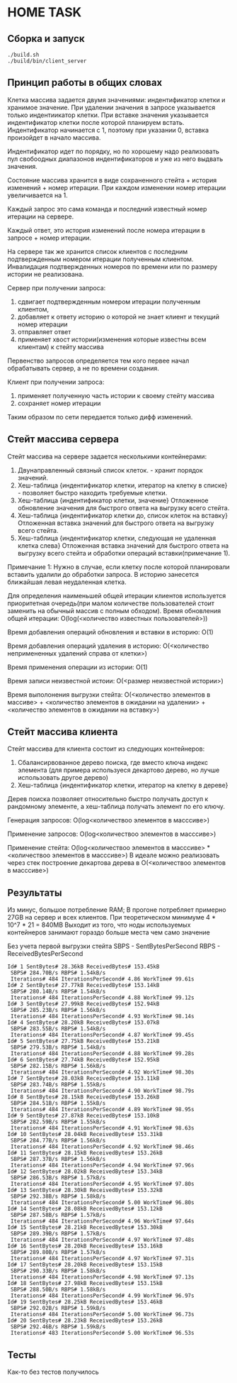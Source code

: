 # HOME TASK

## Сборка и запуск

```(bash)
./build.sh
./build/bin/client_server
```

## Принцип работы в общих словах

Клетка массива задается двумя значениями: индентификатор клетки и хранимое значение.
При удалении значения в запросе указывается только индентиикатор клетки.
При вставке значения указывается индентификатор клетки после которой планируем встать.
Индентификатор начинается с 1, поэтому при указании 0, вставка произойдет в начало массива.

Индентификатор идет по порядку, но по хорошему надо реализовать пул свобоодных диапазонов индентификаторов и уже из него выдвать значения.

Состояние массива хранится в виде сохраненного стейта + история изменений + номер итерации.
При каждом изменении номер итерации увеличивается на 1.

Каждый запрос это сама команда и последний известный номер итерации на сервере.

Каждый ответ, это история изменений после номера итерации в запросе + номер итерации.

На сервере так же хранится список клиентов с последним подтвержденным номером итерации полученным клиентом.
Инвалидация подтвержденных номеров по времени или по размеру истории не реализована.

Сервер при получении запроса:
1. сдвигает подтвержденным номером итерации полученным клиентом,
2. добавляет к ответу историю о которой не знает клиент и текущий номер итерации
3. отправляет ответ
4. применяет хвост истории(изменения которые известны всем клиентам) к стейту массива

Первенство запросов определяется тем кого первее начал обрабатывать сервер, а не по времени создания.

Клиент при получении запроса:
1. применяет полученную часть истории к своему стейту массива
2. cохраняет номер итерации

Таким образом по сети передается только дифф изменений.

## Стейт массива сервера

Стейт массива на сервере задается несколькими контейнерами:

1. Двунаправленный связный список клеток. - хранит порядок значений.
2. Хеш-таблица {индентификатор клетки, итератор на клетку в списке} - позволяет быстро находить требуемые клетки.
3. Хеш-таблица {индентификатор клетки, значение} Отложенное обновление значения для быстрого ответа на выгрузку всего стейта.
4. Хеш-таблица {индентификатор клетки до, список клеток на вставку} Отложенная вставка значений для быстрого ответа на выгрузку всего стейта.
5. Хеш-таблица {индентификатор клетки, следующая не удаленная клетка слева} Отложенная вставка значений для быстрого ответа на выгрузку всего стейта и обработки операций вставки(примечание 1).

Примечание 1: Нужно в случае, если клетку после которой планировали вставить удалили до обработки запроса. В историю занесется ближайшая левая неудаленная клетка.

Для определения наименьшей общей итерации клиентов используется приоритетная очередь(при малом количестве пользователей стоит заменить на обычный массив с полным обходом).
Время обновления общей итерации:
O(log(<количество известных пользователей>))

Время добавления операций обновления и вставки в историю:
O(1)

Время добавления операций удаления в историю:
O(<количество непримененных удалений справа от клетки>)

Время применения операции из истории:
O(1)

Время записи неизвестной истоии:
O(<размер неизвестной истории>)

Время выполонения выгрузки стейта:
O(<количество элементов в массиве> + <количество элементов в ожидании на удалении> + <количество элементов  в ожидании на вставку>)

## Стейт массива клиента

Стейт массива для клиента состоит из следующих контейнеров:
1. Сбалансирвованное дерево поиска, где вместо ключа индекс элемента (для примера используеся декартово дерево, но лучше использовать другое дерево) 
2. Хеш-таблица {индентификатор клетки, итератор на клетку в дереве}

Дерев поиска позволяет относительно быстро получать доступ к рандомному элементe, а хеш-таблица получать элемент по его ключу.

Генерация запросов:
O(log<количествоо элементов в масссиве>)

Применение запросов:
O(log<количествоо элементов в масссиве>)

Применение стейта:
O(log<количествоо элементов в масссиве> * <количествоо элементов в масссиве>)
В идеале можно реализовать через стек построение декартова дерева в O(<количествоо элементов в масссиве>)


## Результаты

Из минус, большое потребление RAM; В прогоне потребляет примерно 27GB на сервер и всех клиентов.
При теоретическом минимуме 4 * 10^7 * 21 = 840MB
Выходит из того, что ноды используемых контейнеров занимают гораздо больше места чем само значение

Без учета первой выгрузки стейта
SBPS - SentBytesPerSecond
RBPS - ReceivedBytesPerSecond
```
Id# 1 SentBytes# 28.36kB ReceivedBytes# 153.45kB
 SBPS# 284.70B/s RBPS# 1.54kB/s
 Iterations# 484 IterationsPerSecond# 4.86 WorkTime# 99.61s
Id# 2 SentBytes# 27.77kB ReceivedBytes# 153.14kB
 SBPS# 280.14B/s RBPS# 1.54kB/s
 Iterations# 484 IterationsPerSecond# 4.88 WorkTime# 99.12s
Id# 3 SentBytes# 27.99kB ReceivedBytes# 152.94kB
 SBPS# 285.23B/s RBPS# 1.56kB/s
 Iterations# 484 IterationsPerSecond# 4.93 WorkTime# 98.14s
Id# 4 SentBytes# 28.20kB ReceivedBytes# 153.07kB
 SBPS# 283.55B/s RBPS# 1.54kB/s
 Iterations# 484 IterationsPerSecond# 4.87 WorkTime# 99.45s
Id# 5 SentBytes# 27.75kB ReceivedBytes# 153.21kB
 SBPS# 279.53B/s RBPS# 1.54kB/s
 Iterations# 484 IterationsPerSecond# 4.88 WorkTime# 99.28s
Id# 6 SentBytes# 27.74kB ReceivedBytes# 152.95kB
 SBPS# 282.15B/s RBPS# 1.56kB/s
 Iterations# 484 IterationsPerSecond# 4.92 WorkTime# 98.30s
Id# 7 SentBytes# 28.03kB ReceivedBytes# 153.11kB
 SBPS# 283.74B/s RBPS# 1.55kB/s
 Iterations# 484 IterationsPerSecond# 4.90 WorkTime# 98.79s
Id# 8 SentBytes# 28.15kB ReceivedBytes# 153.26kB
 SBPS# 284.51B/s RBPS# 1.55kB/s
 Iterations# 484 IterationsPerSecond# 4.89 WorkTime# 98.95s
Id# 9 SentBytes# 27.87kB ReceivedBytes# 153.10kB
 SBPS# 282.59B/s RBPS# 1.55kB/s
 Iterations# 484 IterationsPerSecond# 4.91 WorkTime# 98.63s
Id# 10 SentBytes# 28.04kB ReceivedBytes# 153.31kB
 SBPS# 284.77B/s RBPS# 1.56kB/s
 Iterations# 484 IterationsPerSecond# 4.92 WorkTime# 98.46s
Id# 11 SentBytes# 28.15kB ReceivedBytes# 153.26kB
 SBPS# 287.37B/s RBPS# 1.56kB/s
 Iterations# 484 IterationsPerSecond# 4.94 WorkTime# 97.96s
Id# 12 SentBytes# 28.02kB ReceivedBytes# 153.34kB
 SBPS# 286.53B/s RBPS# 1.57kB/s
 Iterations# 484 IterationsPerSecond# 4.95 WorkTime# 97.80s
Id# 13 SentBytes# 28.30kB ReceivedBytes# 153.32kB
 SBPS# 292.38B/s RBPS# 1.58kB/s
 Iterations# 484 IterationsPerSecond# 5.00 WorkTime# 96.80s
Id# 14 SentBytes# 28.08kB ReceivedBytes# 153.12kB
 SBPS# 287.58B/s RBPS# 1.57kB/s
 Iterations# 484 IterationsPerSecond# 4.96 WorkTime# 97.64s
Id# 15 SentBytes# 28.21kB ReceivedBytes# 153.30kB
 SBPS# 289.39B/s RBPS# 1.57kB/s
 Iterations# 484 IterationsPerSecond# 4.97 WorkTime# 97.48s
Id# 16 SentBytes# 28.20kB ReceivedBytes# 153.16kB
 SBPS# 289.80B/s RBPS# 1.57kB/s
 Iterations# 484 IterationsPerSecond# 4.97 WorkTime# 97.31s
Id# 17 SentBytes# 28.20kB ReceivedBytes# 153.15kB
 SBPS# 290.33B/s RBPS# 1.58kB/s
 Iterations# 484 IterationsPerSecond# 4.98 WorkTime# 97.13s
Id# 18 SentBytes# 27.98kB ReceivedBytes# 153.15kB
 SBPS# 288.50B/s RBPS# 1.58kB/s
 Iterations# 484 IterationsPerSecond# 4.99 WorkTime# 96.97s
Id# 19 SentBytes# 28.25kB ReceivedBytes# 153.46kB
 SBPS# 292.02B/s RBPS# 1.59kB/s
 Iterations# 484 IterationsPerSecond# 5.00 WorkTime# 96.73s
Id# 20 SentBytes# 28.23kB ReceivedBytes# 153.26kB
 SBPS# 292.46B/s RBPS# 1.59kB/s
 Iterations# 483 IterationsPerSecond# 5.00 WorkTime# 96.53s
```

## Тесты

Как-то без тестов получилось
